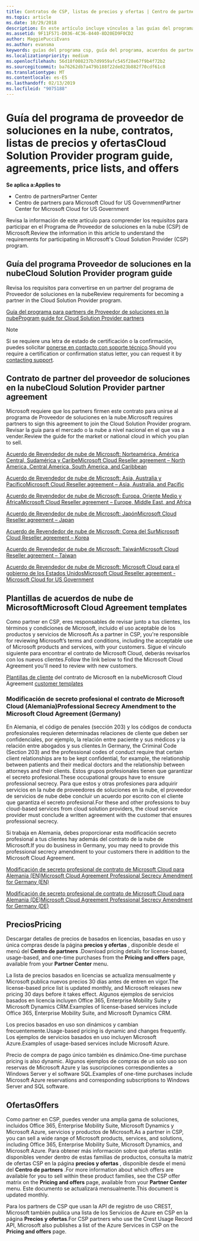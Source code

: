 ```yaml
---
title: Contratos de CSP, listas de precios y ofertas | Centro de partners
ms.topic: article
ms.date: 10/29/2018
description: En este artículo incluye vínculos a las guías del programa Proveedor de soluciones en la nube, acuerdos de partner, acuerdos de clientes, listas de precios y ofertas.
ms.assetid: 9F11F571-D036-4C36-8440-8D20ED9F0CD2
author: MaggiePucciEvans
ms.author: evansma
keywords: guías del programa csp, guía del programa, acuerdos de partners, acuerdo de clientes, listas de precios, ofertas
ms.localizationpriority: medium
ms.openlocfilehash: 56d18f008237b7d9959afc545f28e67f9b4f72b2
ms.sourcegitcommit: ba76262db7a479b188f22de823b882f70cdf61c8
ms.translationtype: MT
ms.contentlocale: es-ES
ms.lasthandoff: 02/13/2019
ms.locfileid: "9075188"
---
```

# <a name="cloud-solution-provider-program-guide-agreements-price-lists-and-offers"></a><span data-ttu-id="3cc65-104">Guía del programa de proveedor de soluciones en la nube, contratos, listas de precios y ofertas</span><span class="sxs-lookup"><span data-stu-id="3cc65-104">Cloud Solution Provider program guide, agreements, price lists, and offers</span></span>

**<span data-ttu-id="3cc65-105">Se aplica a:</span><span class="sxs-lookup"><span data-stu-id="3cc65-105">Applies to</span></span>**

-  <span data-ttu-id="3cc65-106">Centro de partners</span><span class="sxs-lookup"><span data-stu-id="3cc65-106">Partner Center</span></span>
-  <span data-ttu-id="3cc65-107">Centro de partners para Microsoft Cloud for US Government</span><span class="sxs-lookup"><span data-stu-id="3cc65-107">Partner Center for Microsoft Cloud for US Government</span></span>


<span data-ttu-id="3cc65-108">Revisa la información de este artículo para comprender los requisitos para participar en el Programa de Proveedor de soluciones en la nube (CSP) de Microsoft.</span><span class="sxs-lookup"><span data-stu-id="3cc65-108">Review the information in this article to understand the requirements for participating in Microsoft's Cloud Solution Provider (CSP) program.</span></span> 

## <a name="cloud-solution-provider-program-guide"></a><span data-ttu-id="3cc65-109">Guía del programa Proveedor de soluciones en la nube</span><span class="sxs-lookup"><span data-stu-id="3cc65-109">Cloud Solution Provider program guide</span></span>


<span data-ttu-id="3cc65-110">Revisa los requisitos para convertirse en un partner del programa de Proveedor de soluciones en la nube</span><span class="sxs-lookup"><span data-stu-id="3cc65-110">Review requirements for becoming a partner in the Cloud Solution Provider program.</span></span>

[<span data-ttu-id="3cc65-111">Guía del programa para partners de Proveedor de soluciones en la nube</span><span class="sxs-lookup"><span data-stu-id="3cc65-111">Program guide for Cloud Solution Provider partners</span></span>](http://go.microsoft.com/fwlink/p/?LinkId=617100)

>[!Note]
><span data-ttu-id="3cc65-112">Si se requiere una letra de estado de certificación o la confirmación, puedes solicitar [ponerse en contacto con soporte técnico](https://partner.microsoft.com/pcv/servicerequests/create).</span><span class="sxs-lookup"><span data-stu-id="3cc65-112">Should you require a certification or confirmation status letter, you can request it by [contacting support](https://partner.microsoft.com/pcv/servicerequests/create).</span></span>

## <a name="cloud-solution-provider-partner-agreement"></a><span data-ttu-id="3cc65-113">Contrato de partner del proveedor de soluciones en la nube</span><span class="sxs-lookup"><span data-stu-id="3cc65-113">Cloud Solution Provider partner agreement</span></span>

<span data-ttu-id="3cc65-114">Microsoft requiere que los partners firmen este contrato para unirse al programa de Proveedor de soluciones en la nube.</span><span class="sxs-lookup"><span data-stu-id="3cc65-114">Microsoft requires partners to sign this agreement to join the Cloud Solution Provider program.</span></span> <span data-ttu-id="3cc65-115">Revisar la guía para el mercado o la nube a nivel nacional en el que vas a vender.</span><span class="sxs-lookup"><span data-stu-id="3cc65-115">Review the guide for the market or national cloud in which you plan to sell.</span></span>

[<span data-ttu-id="3cc65-116">Acuerdo de Revendedor de nube de Microsoft: Norteamérica, América Central, Sudamérica y Caribe</span><span class="sxs-lookup"><span data-stu-id="3cc65-116">Microsoft Cloud Reseller agreement – North America, Central America, South America, and Caribbean</span></span>](http://download.microsoft.com/download/2/C/8/2C8CAC17-FCE7-4F51-9556-4D77C7022DF5/MCRA2018_AOC_ENG_Sep2018_CR.pdf)

[<span data-ttu-id="3cc65-117">Acuerdo de Revendedor de nube de Microsoft: Asia, Australia y Pacífico</span><span class="sxs-lookup"><span data-stu-id="3cc65-117">Microsoft Cloud Reseller agreement – Asia, Australia, and Pacific</span></span>](http://download.microsoft.com/download/2/C/8/2C8CAC17-FCE7-4F51-9556-4D77C7022DF5/MCRA2018_APOC_ENG_Mar2019_CR.pdf)

[<span data-ttu-id="3cc65-118">Acuerdo de Revendedor de nube de Microsoft: Europa, Oriente Medio y África</span><span class="sxs-lookup"><span data-stu-id="3cc65-118">Microsoft Cloud Reseller agreement – Europe, Middle East, and Africa</span></span>](http://download.microsoft.com/download/2/C/8/2C8CAC17-FCE7-4F51-9556-4D77C7022DF5/MCRA2018_EOC_ENG_Sep2018_CR.pdf)

[<span data-ttu-id="3cc65-119">Acuerdo de Revendedor de nube de Microsoft: Japón</span><span class="sxs-lookup"><span data-stu-id="3cc65-119">Microsoft Cloud Reseller agreement – Japan</span></span>](http://download.microsoft.com/download/2/C/8/2C8CAC17-FCE7-4F51-9556-4D77C7022DF5/MCRA2018_JPN_ENG_Sep2018_CR.pdf)

[<span data-ttu-id="3cc65-120">Acuerdo de Revendedor de nube de Microsoft: Corea del Sur</span><span class="sxs-lookup"><span data-stu-id="3cc65-120">Microsoft Cloud Reseller agreement – Korea</span></span>](http://download.microsoft.com/download/2/C/8/2C8CAC17-FCE7-4F51-9556-4D77C7022DF5/MCRA2018_KOR_ENG_Sep2018_CR.pdf)

[<span data-ttu-id="3cc65-121">Acuerdo de Revendedor de nube de Microsoft: Taiwán</span><span class="sxs-lookup"><span data-stu-id="3cc65-121">Microsoft Cloud Reseller agreement – Taiwan</span></span>](http://download.microsoft.com/download/2/C/8/2C8CAC17-FCE7-4F51-9556-4D77C7022DF5/MCRA2018_TAI_ENG_Sep2018_CR.pdf)

[<span data-ttu-id="3cc65-122">Acuerdo de Revendedor de nube de Microsoft: Microsoft Cloud para el gobierno de los Estados Unidos</span><span class="sxs-lookup"><span data-stu-id="3cc65-122">Microsoft Cloud Reseller agreement - Microsoft Cloud for US Government</span></span>](http://download.microsoft.com/download/2/C/8/2C8CAC17-FCE7-4F51-9556-4D77C7022DF5/MCRA2018_AOC_USGCC_ENG_Feb2019_CR.pdf)


## <a name="microsoft-cloud-agreement-templates"></a><span data-ttu-id="3cc65-123">Plantillas de acuerdos de nube de Microsoft</span><span class="sxs-lookup"><span data-stu-id="3cc65-123">Microsoft Cloud Agreement templates</span></span>

<span data-ttu-id="3cc65-124">Como partner en CSP, eres responsables de revisar junto a tus clientes, los términos y condiciones de Microsoft, incluido el uso aceptable de los productos y servicios de Microsoft.</span><span class="sxs-lookup"><span data-stu-id="3cc65-124">As a partner in CSP, you're responsible for reviewing Microsoft’s terms and conditions, including the acceptable use of Microsoft products and services, with your customers.</span></span> <span data-ttu-id="3cc65-125">Sigue el vínculo siguiente para encontrar el contrato de Microsoft Cloud, deberás revisarlos con los nuevos clientes.</span><span class="sxs-lookup"><span data-stu-id="3cc65-125">Follow the link below to find the Microsoft Cloud Agreement you'll need to review with new customers.</span></span> 

<span data-ttu-id="3cc65-126">[Plantillas de cliente](agreements.md) del contrato de Microsoft en la nube</span><span class="sxs-lookup"><span data-stu-id="3cc65-126">Microsoft Cloud Agreement [customer templates](agreements.md)</span></span>

### <a name="professional-secrecy-amendment-to-the-microsoft-cloud-agreement-germany"></a><span data-ttu-id="3cc65-127">Modificación de secreto profesional el contrato de Microsoft Cloud (Alemania)</span><span class="sxs-lookup"><span data-stu-id="3cc65-127">Professional Secrecy Amendment to the Microsoft Cloud Agreement (Germany)</span></span>

<span data-ttu-id="3cc65-128">En Alemania, el código de penales (sección 203) y los códigos de conducta profesionales requieren determinadas relaciones de cliente que deben ser confidenciales, por ejemplo, la relación entre paciente y sus médicos y la relación entre abogados y sus clientes.</span><span class="sxs-lookup"><span data-stu-id="3cc65-128">In Germany, the Criminal Code (Section 203) and the professional codes of conduct require that certain client relationships are to be kept confidential, for example, the relationship between patients and their medical doctors and the relationship between attorneys and their clients.</span></span> <span data-ttu-id="3cc65-129">Estos grupos profesionales tienen que garantizar el secreto profesional.</span><span class="sxs-lookup"><span data-stu-id="3cc65-129">These occupational groups have to ensure professional secrecy.</span></span> <span data-ttu-id="3cc65-130">Para que estos y otras profesiones para adquirir servicios en la nube de proveedores de soluciones en la nube, el proveedor de servicios de nube debe concluir un acuerdo por escrito con el cliente que garantiza el secreto profesional.</span><span class="sxs-lookup"><span data-stu-id="3cc65-130">For these and other professions to buy cloud-based services from cloud solution providers, the cloud service provider must conclude a written agreement with the customer that ensures professional secrecy.</span></span> 

<span data-ttu-id="3cc65-131">Si trabaja en Alemania, debes proporcionar esta modificación secreto profesional a tus clientes hay además del contrato de la nube de Microsoft.</span><span class="sxs-lookup"><span data-stu-id="3cc65-131">If you do business in Germany, you may need to provide this professional secrecy amendment to your customers there in addition to the Microsoft Cloud Agreement.</span></span>

[<span data-ttu-id="3cc65-132">Modificación de secreto profesional de contrato de Microsoft Cloud para Alemania (EN)</span><span class="sxs-lookup"><span data-stu-id="3cc65-132">Microsoft Cloud Agreement Professional Secrecy Amendment for Germany (EN)</span></span>](https://go.microsoft.com/fwlink/?linkid=2030827&clcid=0x409)

[<span data-ttu-id="3cc65-133">Modificación de secreto profesional de contrato de Microsoft Cloud para Alemania (DE)</span><span class="sxs-lookup"><span data-stu-id="3cc65-133">Microsoft Cloud Agreement Professional Secrecy Amendment for Germany (DE)</span></span>](https://go.microsoft.com/fwlink/?linkid=2030827&clcid=0x407)


## <a name="pricing"></a><span data-ttu-id="3cc65-134">Precios</span><span class="sxs-lookup"><span data-stu-id="3cc65-134">Pricing</span></span>


<span data-ttu-id="3cc65-135">Descargar detalles de precios de basados en licencias, basadas en uso y única compras desde la página **precios y ofertas** , disponible desde el menú del **Centro de partners** .</span><span class="sxs-lookup"><span data-stu-id="3cc65-135">Download pricing details for license-based, usage-based, and one-time purchases from the **Pricing and offers** page, available from your **Partner Center** menu.</span></span> 

<span data-ttu-id="3cc65-136">La lista de precios basados en licencias se actualiza mensualmente y Microsoft publica nuevos precios 30 días antes de entren en vigor.</span><span class="sxs-lookup"><span data-stu-id="3cc65-136">The license-based price list is updated monthly, and Microsoft releases new pricing 30 days before it takes effect.</span></span> <span data-ttu-id="3cc65-137">Algunos ejemplos de servicios basados en licencia incluyen Office 365, Enterprise Mobility Suite y Microsoft Dynamics CRM.</span><span class="sxs-lookup"><span data-stu-id="3cc65-137">Examples of license-based services include Office 365, Enterprise Mobility Suite, and Microsoft Dynamics CRM.</span></span> 

<span data-ttu-id="3cc65-138">Los precios basados en uso son dinámicos y cambian frecuentemente.</span><span class="sxs-lookup"><span data-stu-id="3cc65-138">Usage-based pricing is dynamic and changes frequently.</span></span> <span data-ttu-id="3cc65-139">Los ejemplos de servicios basados en uso incluyen Microsoft Azure.</span><span class="sxs-lookup"><span data-stu-id="3cc65-139">Examples of usage-based services include Microsoft Azure.</span></span>

<span data-ttu-id="3cc65-140">Precio de compra de pago único también es dinámico.</span><span class="sxs-lookup"><span data-stu-id="3cc65-140">One-time purchase pricing is also dynamic.</span></span> <span data-ttu-id="3cc65-141">Algunos ejemplos de compras de un solo uso son reservas de Microsoft Azure y las suscripciones correspondientes a Windows Server y el software SQL.</span><span class="sxs-lookup"><span data-stu-id="3cc65-141">Examples of one-time purchases include Microsoft Azure reservations and corresponding subscriptions to Windows Server and SQL software.</span></span> 


## <a name="offers"></a><span data-ttu-id="3cc65-142">Ofertas</span><span class="sxs-lookup"><span data-stu-id="3cc65-142">Offers</span></span>


<span data-ttu-id="3cc65-143">Como partner en CSP, puedes vender una amplia gama de soluciones, incluidos Office 365, Enterprise Mobility Suite, Microsoft Dynamics y Microsoft Azure, servicios y productos de Microsoft.</span><span class="sxs-lookup"><span data-stu-id="3cc65-143">As a partner in CSP, you can sell a wide range of Microsoft products, services, and solutions, including Office 365, Enterprise Mobility Suite, Microsoft Dynamics, and Microsoft Azure.</span></span> <span data-ttu-id="3cc65-144">Para obtener más información sobre qué ofertas están disponibles vender dentro de estas familias de productos, consulta la matriz de ofertas CSP en la página **precios y ofertas** , disponible desde el menú del **Centro de partners** .</span><span class="sxs-lookup"><span data-stu-id="3cc65-144">For more information about which offers are available for you to sell within these product families, see the CSP offer matrix on the **Pricing and offers** page, available from your **Partner Center** menu.</span></span> <span data-ttu-id="3cc65-145">Este documento se actualizará mensualmente.</span><span class="sxs-lookup"><span data-stu-id="3cc65-145">This document is updated monthly.</span></span>

<span data-ttu-id="3cc65-146">Para los partners de CSP que usan la API de registro de uso CREST, Microsoft también publica una lista de los Servicios de Azure en CSP en la página **Precios y ofertas**.</span><span class="sxs-lookup"><span data-stu-id="3cc65-146">For CSP partners who use the Crest Usage Record API, Microsoft also publishes a list of the Azure Services in CSP on the **Pricing and offers** page.</span></span>


